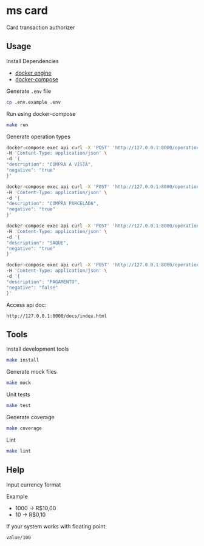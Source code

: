 # ms card

Card transaction authorizer

## Usage

Install Dependencies

* [docker engine](https://docs.docker.com/engine/install/ubuntu/)
* [docker-compose](https://docs.docker.com/compose/install/) 

Generate `.env` file
```bash
cp .env.example .env
```
Run using docker-compose
```bash
make run
```

Generate  operation types

```bash
docker-compose exec api curl -X 'POST' 'http://127.0.0.1:8000/operation-types' -H 'accept: application/json' \
-H 'Content-Type: application/json' \
-d '{
"description": "COMPRA A VISTA",
"negative": "true"
}'

docker-compose exec api curl -X 'POST' 'http://127.0.0.1:8000/operation-types' -H 'accept: application/json' \
-H 'Content-Type: application/json' \
-d '{
"description": "COMPRA PARCELADA",
"negative": "true"
}'

docker-compose exec api curl -X 'POST' 'http://127.0.0.1:8000/operation-types' -H 'accept: application/json' \
-H 'Content-Type: application/json' \
-d '{
"description": "SAQUE",
"negative": "true"
}'

docker-compose exec api curl -X 'POST' 'http://127.0.0.1:8000/operation-types' -H 'accept: application/json' \
-H 'Content-Type: application/json' \
-d '{
"description": "PAGAMENTO",
"negative": "false"
}'
```

Access api doc:
```
http://127.0.0.1:8000/docs/index.html
```

## Tools
Install development tools
```bash
make install
```

Generate mock files
```bash
make mock
```

Unit tests
```bash
make test
```

Generate coverage
```bash
make coverage
```

Lint
```bash
make lint
```


## Help

Input currency format

Example
* 1000 -> R$10,00
* 10  -> R$0,10

If your system works with floating point:
```
value/100
```